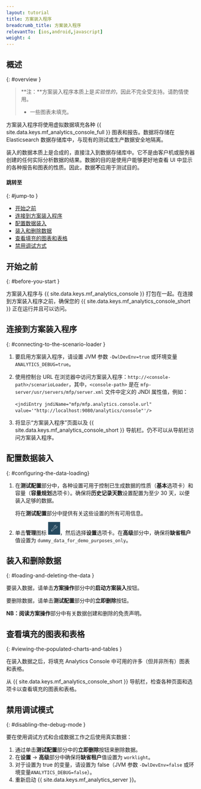 ```yaml
---
layout: tutorial
title: 方案装入程序
breadcrumb_title: 方案装入程序
relevantTo: [ios,android,javascript]
weight: 4
---
```

<!-- NLS_CHARSET=UTF-8 -->
## 概述
{: #overview }

> **注：**方案装入程序本质上是*实验性的*，因此不完全受支持。请酌情使用。
>
> * 一些图表未填充。

方案装入程序将使用虚拟数据填充各种 {{ site.data.keys.mf_analytics_console_full }} 图表和报告。数据将存储在 Elasticsearch 数据存储库中，与现有的测试或生产数据安全地隔离。

装入的数据本质上是合成的，直接注入到数据存储库中。它不是由客户机或服务器创建的任何实际分析数据的结果。数据的目的是使用户能够更好地查看 UI 中显示的各种报告和图表的性质。因此，数据**不**应用于测试目的。

#### 跳转至
{: #jump-to }

* [开始之前](#before-you-start)
* [连接到方案装入程序](#connecting-to-the-scenario-loader)
* [配置数据装入](#configuring-the-data-loading)
* [装入和删除数据](#loading-and-deleting-the-data)
* [查看填充的图表和表格](#viewing-the-populated-charts-and-tables)
* [禁用调试方式](#disabling-the-debug-mode)

## 开始之前
{: #before-you-start }

方案装入程序与 {{ site.data.keys.mf_analytics_console }} 打包在一起。在连接到方案装入程序之前，确保您的 {{ site.data.keys.mf_analytics_console_short }} 正在运行并且可以访问。

## 连接到方案装入程序
{: #connecting-to-the-scenario-loader }

1. 要启用方案装入程序，请设置 JVM 参数 `-DwlDevEnv=true` 或环境变量 `ANALYTICS_DEBUG=true`。

2. 使用控制台 URL 在浏览器中访问方案装入程序：`http://<console-path>/scenarioLoader`，其中，`<console-path>` 是在 `mfp-server/usr/servers/mfp/server.xml` 文件中定义的 JNDI 属性值，例如：

    `<jndiEntry jndiName="mfp/mfp.analytics.console.url" value='"http://localhost:9080/analytics/console"'/>`

3. 将显示“方案装入程序”页面以及 {{ site.data.keys.mf_analytics_console_short }} 导航栏。仍不可以从导航栏访问方案装入程序。

## 配置数据装入
{: #configuring-the-data-loading}

1. 在**测试配置**部分中，各种设置可用于控制已生成数据的性质（**基本**选项卡）和容量（**容量规划**选项卡）。确保将**历史记录天数**设置配置为至少 30 天，以便装入足够的数据。

    将在**测试配置**部分中提供有关这些设置的所有可用信息。

2. 单击**管理**图标 <img  alt="扳手图标" style="margin:0;display:inline" src="wrench.png"/>，然后选择**设置**选项卡。在**高级**部分中，确保将**缺省租户**值设置为 `dummy_data_for_demo_purposes_only`。

## 装入和删除数据
{: #loading-and-deleting-the-data }

要装入数据，请单击**方案操作**部分中的**启动方案装入**按钮。

要删除数据，请单击**测试配置**部分中的**立即删除**按钮。

**NB：**阅读**方案操作**部分中有关数据创建和删除的免责声明。

## 查看填充的图表和表格
{: #viewing-the-populated-charts-and-tables }

在装入数据之后，将填充 Analytics Console 中可用的许多（但并非所有）图表和表格。

从 {{ site.data.keys.mf_analytics_console_short }} 导航栏，检查各种页面和选项卡以查看填充的图表和表格。

## 禁用调试模式
{: #disabling-the-debug-mode }

要在使用调试方式和合成数据工作之后使用真实数据：

1. 通过单击**测试配置**部分中的**立即删除**按钮来删除数据。
2. 在**设置** → **高级**部分中确保将**缺省租户**值设置为 `worklight`。
3. 对于设置为 true 的变量，请设置为 false（JVM 参数 `-DwlDevEnv=false` 或环境变量`ANALYTICS_DEBUG=false`）。
4. 重新启动 {{ site.data.keys.mf_analytics_server }}。
